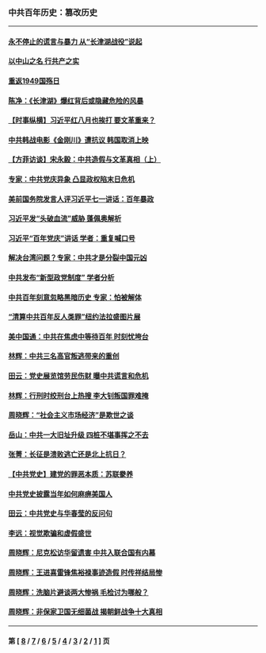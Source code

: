 ### 中共百年历史：篡改历史
---
#### [永不停止的谎言与暴力 从“长津湖战役”说起](../../pages/nf1176115/n13494094.md?03020430) 
#### [以中山之名 行共产之实](../../pages/nf1176115/n13346437.md?03020430) 
#### [重返1949国殇日](../../pages/nf1176115/n13346372.md?03020430) 
#### [陈净：《长津湖》爆红背后或隐藏危险的风暴](../../pages/nf1176115/n13314364.md?03020430) 
#### [【时事纵横】习近平红八月也挨打 要文革重来？](../../pages/nf1176115/n13231393.md?03020430) 
#### [中共韩战电影《金刚川》遭抗议 韩国取消上映](../../pages/nf1176115/n13219114.md?03020430) 
#### [【方菲访谈】宋永毅：中共造假与文革真相（上）](../../pages/nf1176115/n13200760.md?03020430) 
#### [专家：中共党庆异象 凸显政权陷末日危机](../../pages/nf1176115/n13067084.md?03020430) 
#### [美前国务院发言人评习近平七一讲话：百年暴政](../../pages/nf1176115/n13066986.md?03020430) 
#### [习近平发“头破血流”威胁 蓬佩奥解析](../../pages/nf1176115/n13063604.md?03020430) 
#### [习近平“百年党庆”讲话 学者：重复喊口号](../../pages/nf1176115/n13061411.md?03020430) 
#### [解决台湾问题？专家：中共才是分裂中国元凶](../../pages/nf1176115/n13060811.md?03020430) 
#### [中共发布“新型政党制度” 学者分析](../../pages/nf1176115/n13056354.md?03020430) 
#### [中共百年刻意忽略黑暗历史 专家：怕被解体](../../pages/nf1176115/n13056056.md?03020430) 
#### [“清算中共百年反人类罪”纽约法拉盛图片展](../../pages/nf1176115/n13052220.md?03020430) 
#### [美中国通：中共在焦虑中等待百年 时刻忧垮台](../../pages/nf1176115/n13048820.md?03020430) 
#### [林辉：中共三名高官叛逃带来的重创](../../pages/nf1176115/n13035206.md?03020430) 
#### [田云：党史展览馆劳民伤财 曝中共谎言和危机](../../pages/nf1176115/n13033900.md?03020430) 
#### [林辉：行刑时绞刑台上热搜 李大钊叛国罪难掩](../../pages/nf1176115/n13031965.md?03020430) 
#### [周晓辉：“社会主义市场经济”是欺世之谈](../../pages/nf1176115/n13024090.md?03020430) 
#### [岳山：中共一大旧址升级 四桩不堪事挥之不去](../../pages/nf1176115/n13021697.md?03020430) 
#### [张菁：长征是溃败逃亡还是北上抗日？](../../pages/nf1176115/n13020585.md?03020430) 
#### [【中共党史】建党的罪恶本质：苏联豢养](../../pages/nf1176115/n13011888.md?03020430) 
#### [中共党史披露当年如何麻痹美国人](../../pages/nf1176115/n12966400.md?03020430) 
#### [田云：中共党史与华春莹的反问句](../../pages/nf1176115/n12765178.md?03020430) 
#### [李远：视觉欺骗和虚假盛世](../../pages/nf1176115/n12993376.md?03020430) 
#### [周晓辉：尼克松访华留遗害 中共入联合国有内幕](../../pages/nf1176115/n12991422.md?03020430) 
#### [周晓辉：王进喜雷锋焦裕禄事迹造假 时传祥结局惨](../../pages/nf1176115/n12985497.md?03020430) 
#### [周晓辉：洗脑片避谈两大惨祸 毛检讨为哪般？](../../pages/nf1176115/n12971285.md?03020430) 
#### [周晓辉：非保家卫国无细菌战 揭朝鲜战争十大真相](../../pages/nf1176115/n12954161.md?03020430) 

---
#### 第 [ [8](./8.md?03020430) / [7](./7.md?03020430) / [6](./6.md?03020430) / [5](./5.md?03020430) / [4](./4.md?03020430) / [3](./3.md?03020430) / [2](./2.md?03020430) / [1](./1.md?03020430) ] 页
